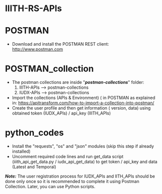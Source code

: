 # IIITH-RS-APIs

# POSTMAN
* Download and install the POSTMAN REST client: http://www.postman.com

# POSTMAN_collection 
* The postman collections are inside "***postman-collections***" folder:
    1. IIITH-APIs --> postman-collections 
    2. IUDX-APIs --> postman-collections
* Import the collections (APIs & Environment) ( in POSTMAN as explained in: https://apitransform.com/how-to-import-a-collection-into-postman/
* Create the user profile and then get information ( version, data) using obtained token (IUDX_APIs) / api_key (IIITH_APIs)


# python_codes
* Install the "requests", "os" and "json" modules (skip this step if already installed)
* Uncomment required code lines and run get_data script (iiith_api_get_data.py / iudx_api_get_data) to get token / api_key and data (Latest and Temporal)


***Note:*** The user registration process for IUDX_APIs and IITH_APIs should be done only once so it is recommended to complete it using Postman Collection. Later, you can use Python scripts.
